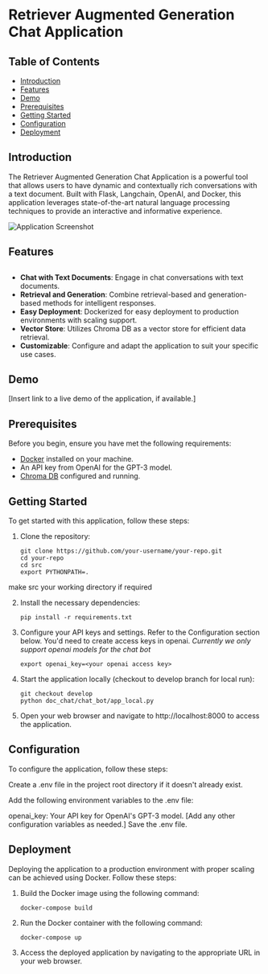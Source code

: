 # Retriever Augmented Generation Chat Application

## Table of Contents
- [Introduction](#introduction)
- [Features](#features)
- [Demo](#demo)
- [Prerequisites](#prerequisites)
- [Getting Started](#getting-started)
- [Configuration](#configuration)
- [Deployment](#deployment)

## Introduction

The Retriever Augmented Generation Chat Application is a powerful tool that allows users to have dynamic and contextually rich conversations with a text document. Built with Flask, Langchain, OpenAI, and Docker, this application leverages state-of-the-art natural language processing techniques to provide an interactive and informative experience.

![Application Screenshot](/path/to/screenshot.png)

## Features
##
- **Chat with Text Documents**: Engage in chat conversations with text documents.
- **Retrieval and Generation**: Combine retrieval-based and generation-based methods for intelligent responses.
- **Easy Deployment**: Dockerized for easy deployment to production environments with scaling support.
- **Vector Store**: Utilizes Chroma DB as a vector store for efficient data retrieval.
- **Customizable**: Configure and adapt the application to suit your specific use cases.

## Demo

[Insert link to a live demo of the application, if available.]

## Prerequisites

Before you begin, ensure you have met the following requirements:

- [Docker](https://www.docker.com/) installed on your machine.
- An API key from OpenAI for the GPT-3 model.
- [Chroma DB](https://chromadb.org/) configured and running.

## Getting Started

To get started with this application, follow these steps:

1. Clone the repository:

   ```shell
   git clone https://github.com/your-username/your-repo.git
   cd your-repo
   cd src
   export PYTHONPATH=.
   
make src your working directory if required

2. Install the necessary dependencies:

    ```shell
   pip install -r requirements.txt

3. Configure your API keys and settings. Refer to the Configuration section below. You'd need to create access keys in openai. *Currently we only support openai models for the chat bot*
   ```shell
   export openai_key=<your openai access key>
4. Start the application locally (checkout to develop branch for local run):

    ```shell
   git checkout develop
   python doc_chat/chat_bot/app_local.py
   
5. Open your web browser and navigate to http://localhost:8000 to access the application.

## Configuration

To configure the application, follow these steps:

Create a .env file in the project root directory if it doesn't already exist.

Add the following environment variables to the .env file:

openai_key: Your API key for OpenAI's GPT-3 model.
[Add any other configuration variables as needed.]
Save the .env file.

## Deployment

Deploying the application to a production environment with proper scaling can be achieved using Docker. Follow these steps:

1. Build the Docker image using the following command:
    ```shell
   docker-compose build
   
2. Run the Docker container with the following command:
    ```shell
   docker-compose up
   
3. Access the deployed application by navigating to the appropriate URL in your web browser.